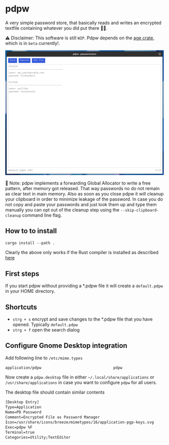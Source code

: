 # pdpw

A very simple password store, that basically reads and writes an encrypted
textfile containing whatever you did put there 🤷‍♂️.

⚠️ Disclaimer: This software is still `WIP`. Pdpw depends on the
[age crate](https://github.com/str4d/rage), which is in `beta` currently!.

![screenshot](screenshot.png)

📢 Note: pdpw implements a forwarding Global Allocator to write a free pattern,
after memory got released. That way passwords no do not remain as clear text in
main memory. Also as soon as you close pdpw it will cleanup your clipboard in 
order to minimize leakage of the password. In case you do not copy and paste your
passwords and just look them up and type them manually you can opt out of the
cleanup step using the `--skip-clipboard-cleanup` command line flag. 

## How to to install

```shell
cargo install --path .
```

Clearly the above only works if the Rust compiler is installed as described
[here](https://www.rust-lang.org/tools/install)


## First steps

If you start pdpw without providing a *.pdpw file it will create a
`default.pdpw` in your HOME directory.


## Shortcuts

- `strg + s` encrypt and save changes to the *.pdpw file that you have opened.
  Typically `default.pdpw`
- `strg + f` open the search dialog


## Configure Gnome Desktop integration

Add following line to `/etc/mime.types`

```text
application/pdpw                                pdpw
```

Now create a `pdpw.desktop` file in either `~/.local/share/applications` or
`/usr/share/applications` in case you want to configure `pdpw` for all users.

The desktop file should contain similar contents

```text
[Desktop Entry]
Type=Application
Name=PD Password
Comment=Encrypted File as Password Manager
Icon=/usr/share/icons/breeze/mimetypes/16/application-pgp-keys.svg
Exec=pdpw %F
Terminal=true
Categories=Utility;TextEditor
```
